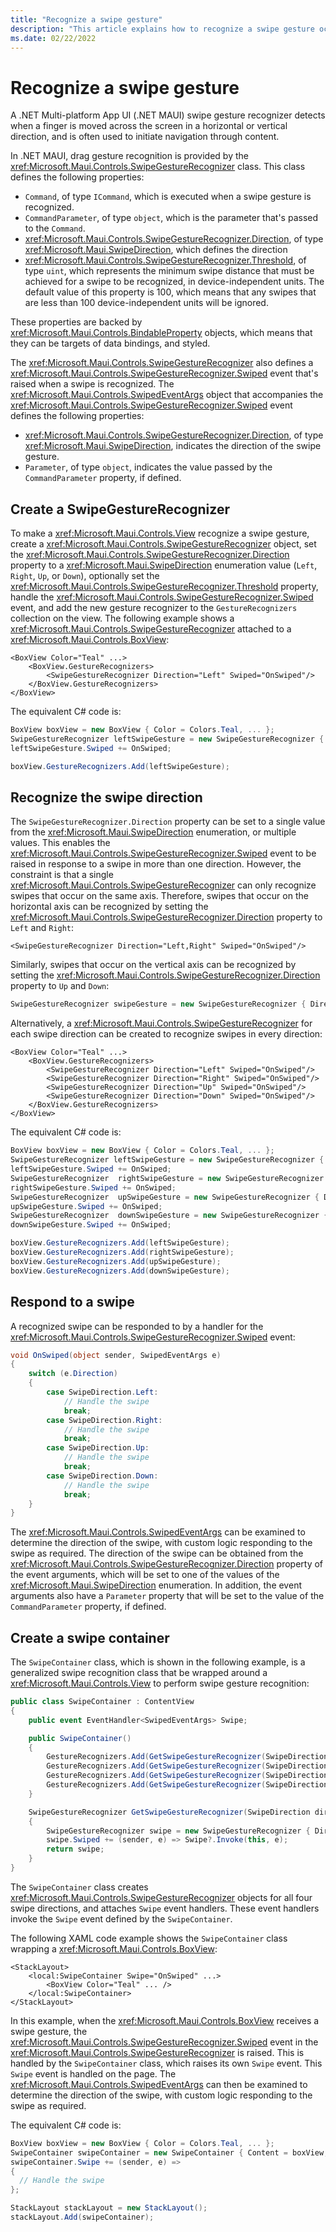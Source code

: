 ```yaml
---
title: "Recognize a swipe gesture"
description: "This article explains how to recognize a swipe gesture occurring on a view in .NET MAUI."
ms.date: 02/22/2022
---
```


# Recognize a swipe gesture

A .NET Multi-platform App UI (.NET MAUI) swipe gesture recognizer detects when a finger is moved across the screen in a horizontal or vertical direction, and is often used to initiate navigation through content.

In .NET MAUI, drag gesture recognition is provided by the <xref:Microsoft.Maui.Controls.SwipeGestureRecognizer> class. This class defines the following properties:

- `Command`, of type `ICommand`, which is executed when a swipe gesture is recognized.
- `CommandParameter`, of type `object`, which is the parameter that's passed to the `Command`.
- <xref:Microsoft.Maui.Controls.SwipeGestureRecognizer.Direction>, of type <xref:Microsoft.Maui.SwipeDirection>, which defines the direction
- <xref:Microsoft.Maui.Controls.SwipeGestureRecognizer.Threshold>, of type `uint`, which represents the minimum swipe distance that must be achieved for a swipe to be recognized, in device-independent units. The default value of this property is 100, which means that any swipes that are less than 100 device-independent units will be ignored.

These properties are backed by <xref:Microsoft.Maui.Controls.BindableProperty> objects, which means that they can be targets of data bindings, and styled.

The <xref:Microsoft.Maui.Controls.SwipeGestureRecognizer> also defines a <xref:Microsoft.Maui.Controls.SwipeGestureRecognizer.Swiped> event that's raised when a swipe is recognized. The <xref:Microsoft.Maui.Controls.SwipedEventArgs> object that accompanies the <xref:Microsoft.Maui.Controls.SwipeGestureRecognizer.Swiped> event defines the following properties:

- <xref:Microsoft.Maui.Controls.SwipeGestureRecognizer.Direction>, of type <xref:Microsoft.Maui.SwipeDirection>, indicates the direction of the swipe gesture.
- `Parameter`, of type `object`, indicates the value passed by the `CommandParameter` property, if defined.

## Create a SwipeGestureRecognizer

To make a <xref:Microsoft.Maui.Controls.View> recognize a swipe gesture, create a <xref:Microsoft.Maui.Controls.SwipeGestureRecognizer> object, set the <xref:Microsoft.Maui.Controls.SwipeGestureRecognizer.Direction> property to a <xref:Microsoft.Maui.SwipeDirection> enumeration value (`Left`, `Right`, `Up`, or `Down`), optionally set the <xref:Microsoft.Maui.Controls.SwipeGestureRecognizer.Threshold> property, handle the <xref:Microsoft.Maui.Controls.SwipeGestureRecognizer.Swiped> event, and add the new gesture recognizer to the `GestureRecognizers` collection on the view. The following example shows a <xref:Microsoft.Maui.Controls.SwipeGestureRecognizer> attached to a <xref:Microsoft.Maui.Controls.BoxView>:

```xaml
<BoxView Color="Teal" ...>
    <BoxView.GestureRecognizers>
        <SwipeGestureRecognizer Direction="Left" Swiped="OnSwiped"/>
    </BoxView.GestureRecognizers>
</BoxView>
```

The equivalent C# code is:

```csharp
BoxView boxView = new BoxView { Color = Colors.Teal, ... };
SwipeGestureRecognizer leftSwipeGesture = new SwipeGestureRecognizer { Direction = SwipeDirection.Left };
leftSwipeGesture.Swiped += OnSwiped;

boxView.GestureRecognizers.Add(leftSwipeGesture);
```

## Recognize the swipe direction

The `SwipeGestureRecognizer.Direction` property can be set to a single value from the <xref:Microsoft.Maui.SwipeDirection> enumeration, or multiple values. This enables the <xref:Microsoft.Maui.Controls.SwipeGestureRecognizer.Swiped> event to be raised in response to a swipe in more than one direction. However, the constraint is that a single <xref:Microsoft.Maui.Controls.SwipeGestureRecognizer> can only recognize swipes that occur on the same axis. Therefore, swipes that occur on the horizontal axis can be recognized by setting the <xref:Microsoft.Maui.Controls.SwipeGestureRecognizer.Direction> property to `Left` and `Right`:

```xaml
<SwipeGestureRecognizer Direction="Left,Right" Swiped="OnSwiped"/>
```

Similarly, swipes that occur on the vertical axis can be recognized by setting the <xref:Microsoft.Maui.Controls.SwipeGestureRecognizer.Direction> property to `Up` and `Down`:

```csharp
SwipeGestureRecognizer swipeGesture = new SwipeGestureRecognizer { Direction = SwipeDirection.Up | SwipeDirection.Down };
```

Alternatively, a <xref:Microsoft.Maui.Controls.SwipeGestureRecognizer> for each swipe direction can be created to recognize swipes in every direction:

```xaml
<BoxView Color="Teal" ...>
    <BoxView.GestureRecognizers>
        <SwipeGestureRecognizer Direction="Left" Swiped="OnSwiped"/>
        <SwipeGestureRecognizer Direction="Right" Swiped="OnSwiped"/>
        <SwipeGestureRecognizer Direction="Up" Swiped="OnSwiped"/>
        <SwipeGestureRecognizer Direction="Down" Swiped="OnSwiped"/>
    </BoxView.GestureRecognizers>
</BoxView>
```

The equivalent C# code is:

```csharp
BoxView boxView = new BoxView { Color = Colors.Teal, ... };
SwipeGestureRecognizer leftSwipeGesture = new SwipeGestureRecognizer { Direction = SwipeDirection.Left };
leftSwipeGesture.Swiped += OnSwiped;
SwipeGestureRecognizer  rightSwipeGesture = new SwipeGestureRecognizer { Direction = SwipeDirection.Right };
rightSwipeGesture.Swiped += OnSwiped;
SwipeGestureRecognizer  upSwipeGesture = new SwipeGestureRecognizer { Direction = SwipeDirection.Up };
upSwipeGesture.Swiped += OnSwiped;
SwipeGestureRecognizer  downSwipeGesture = new SwipeGestureRecognizer { Direction = SwipeDirection.Down };
downSwipeGesture.Swiped += OnSwiped;

boxView.GestureRecognizers.Add(leftSwipeGesture);
boxView.GestureRecognizers.Add(rightSwipeGesture);
boxView.GestureRecognizers.Add(upSwipeGesture);
boxView.GestureRecognizers.Add(downSwipeGesture);
```

## Respond to a swipe

A recognized swipe can be responded to by a handler for the <xref:Microsoft.Maui.Controls.SwipeGestureRecognizer.Swiped> event:

```csharp
void OnSwiped(object sender, SwipedEventArgs e)
{
    switch (e.Direction)
    {
        case SwipeDirection.Left:
            // Handle the swipe
            break;
        case SwipeDirection.Right:
            // Handle the swipe
            break;
        case SwipeDirection.Up:
            // Handle the swipe
            break;
        case SwipeDirection.Down:
            // Handle the swipe
            break;
    }
}
```

The <xref:Microsoft.Maui.Controls.SwipedEventArgs> can be examined to determine the direction of the swipe, with custom logic responding to the swipe as required. The direction of the swipe can be obtained from the <xref:Microsoft.Maui.Controls.SwipeGestureRecognizer.Direction> property of the event arguments, which will be set to one of the values of the <xref:Microsoft.Maui.SwipeDirection> enumeration. In addition, the event arguments also have a `Parameter` property that will be set to the value of the `CommandParameter` property, if defined.

## Create a swipe container

The `SwipeContainer` class, which is shown in the following example, is a generalized swipe recognition class that be wrapped around a <xref:Microsoft.Maui.Controls.View> to perform swipe gesture recognition:

```csharp
public class SwipeContainer : ContentView
{
    public event EventHandler<SwipedEventArgs> Swipe;

    public SwipeContainer()
    {
        GestureRecognizers.Add(GetSwipeGestureRecognizer(SwipeDirection.Left));
        GestureRecognizers.Add(GetSwipeGestureRecognizer(SwipeDirection.Right));
        GestureRecognizers.Add(GetSwipeGestureRecognizer(SwipeDirection.Up));
        GestureRecognizers.Add(GetSwipeGestureRecognizer(SwipeDirection.Down));
    }

    SwipeGestureRecognizer GetSwipeGestureRecognizer(SwipeDirection direction)
    {
        SwipeGestureRecognizer swipe = new SwipeGestureRecognizer { Direction = direction };
        swipe.Swiped += (sender, e) => Swipe?.Invoke(this, e);
        return swipe;
    }
}
```

The `SwipeContainer` class creates <xref:Microsoft.Maui.Controls.SwipeGestureRecognizer> objects for all four swipe directions, and attaches `Swipe` event handlers. These event handlers invoke the `Swipe` event defined by the `SwipeContainer`.

The following XAML code example shows the `SwipeContainer` class wrapping a <xref:Microsoft.Maui.Controls.BoxView>:

```xaml
<StackLayout>
    <local:SwipeContainer Swipe="OnSwiped" ...>
        <BoxView Color="Teal" ... />
    </local:SwipeContainer>
</StackLayout>
```

In this example, when the <xref:Microsoft.Maui.Controls.BoxView> receives a swipe gesture, the <xref:Microsoft.Maui.Controls.SwipeGestureRecognizer.Swiped> event in the <xref:Microsoft.Maui.Controls.SwipeGestureRecognizer> is raised. This is handled by the `SwipeContainer` class, which raises its own `Swipe` event. This `Swipe` event is handled on the page. The <xref:Microsoft.Maui.Controls.SwipedEventArgs> can then be examined to determine the direction of the swipe, with custom logic responding to the swipe as required.

The equivalent C# code is:

```csharp
BoxView boxView = new BoxView { Color = Colors.Teal, ... };
SwipeContainer swipeContainer = new SwipeContainer { Content = boxView, ... };
swipeContainer.Swipe += (sender, e) =>
{
  // Handle the swipe
};

StackLayout stackLayout = new StackLayout();
stackLayout.Add(swipeContainer);
```

